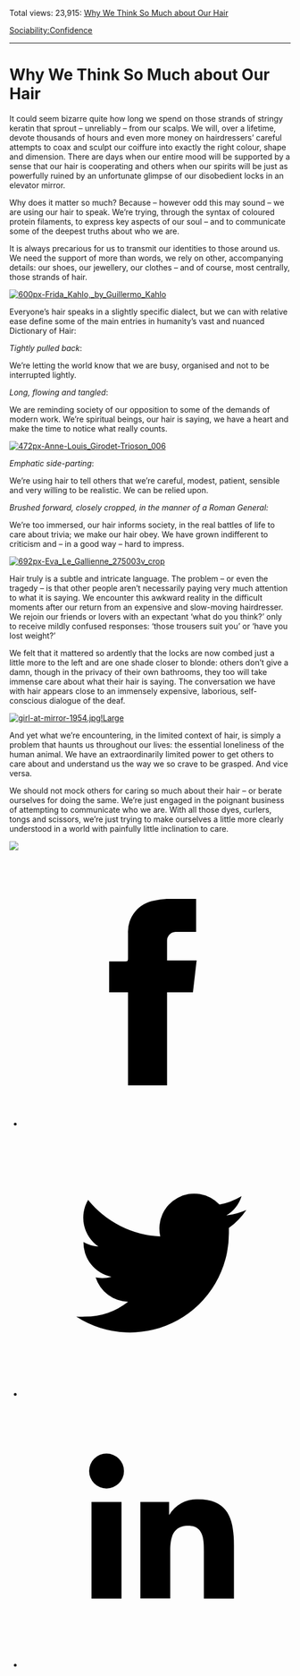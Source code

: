 Total views: 23,915: [Why We Think So Much about Our Hair](https://www.theschooloflife.com/thebookoflife/why-we-think-so-much-about-our-hair/)

[Sociability:](https://www.theschooloflife.com/thebookoflife/category/sociability/)[Confidence](https://www.theschooloflife.com/thebookoflife/category/sociability/confidence/)

* * *

# Why We Think So Much about Our Hair
<style>
						.alignnone {
  display: block;
  margin-left: auto;
  margin-right: auto;
  align: center:
}

.addtoany_share_save_container {
display:none;
}

.wp-block-image {
		display: block;
  margin-left: auto;
  margin-right: auto;
  width: 50%;
}

.aligncenter {
display: block;
  margin-left: auto;
  margin-right: auto;
  align: center:
}

@media only screen and (max-width: 500px) {
  .wp-block-image {
		display: block;
  margin-left: auto;
  margin-right: auto;
  width: 100%;
} }

h1 {max-width: 600px !important;
}
.s18-single-post .content-area .site-main article .post-cat-header-display + .old-wrapper p {
    font-size: 1.200em
}
						</style>

It could seem bizarre quite how long we spend on those strands of stringy keratin that sprout – unreliably – from our scalps. We will, over a lifetime, devote thousands of hours and even more money on hairdressers’ careful attempts to coax and sculpt our coiffure into exactly the right colour, shape and dimension. There are days when our entire mood will be supported by a sense that our hair is cooperating and others when our spirits will be just as powerfully ruined by an unfortunate glimpse of our disobedient locks in an elevator mirror.

Why does it matter so much? Because – however odd this may sound – we are using our hair to speak. We’re trying, through the syntax of coloured protein filaments, to express key aspects of our soul – and to communicate some of the deepest truths about who we are.

It is always precarious for us to transmit our identities to those around us. We need the support of more than words, we rely on other, accompanying details: our shoes, our jewellery, our clothes – and of course, most centrally, those strands of hair.

[![600px-Frida_Kahlo,_by_Guillermo_Kahlo](https://www.theschooloflife.com/thebookoflife/wp-content/uploads/2017/02/600px-Frida_Kahlo_by_Guillermo_Kahlo.jpg)](http://www.thebookoflife.org/wp-content/uploads/2017/02/600px-Frida_Kahlo_by_Guillermo_Kahlo.jpg)

Everyone’s hair speaks in a slightly specific dialect, but we can with relative ease define some of the main entries in humanity’s vast and nuanced Dictionary of Hair:

_Tightly pulled back_:

We’re letting the world know that we are busy, organised and not to be interrupted lightly.

_Long, flowing and tangled_:

We are reminding society of our opposition to some of the demands of modern work. We’re spiritual beings, our hair is saying, we have a heart and make the time to notice what really counts.

[![472px-Anne-Louis_Girodet-Trioson_006](https://www.theschooloflife.com/thebookoflife/wp-content/uploads/2017/02/472px-Anne-Louis_Girodet-Trioson_006.jpg)](http://www.thebookoflife.org/wp-content/uploads/2017/02/472px-Anne-Louis_Girodet-Trioson_006.jpg)

_Emphatic side-parting_:

We’re using hair to tell others that we’re careful, modest, patient, sensible and very willing to be realistic. We can be relied upon.

_Brushed forward, closely cropped, in the manner of a Roman General:_

We’re too immersed, our hair informs society, in the real battles of life to care about trivia; we make our hair obey. We have grown indifferent to criticism and – in a good way – hard to impress.

[![692px-Eva_Le_Gallienne_275003v_crop](https://www.theschooloflife.com/thebookoflife/wp-content/uploads/2017/02/692px-Eva_Le_Gallienne_275003v_crop.jpg)](http://www.thebookoflife.org/wp-content/uploads/2017/02/692px-Eva_Le_Gallienne_275003v_crop.jpg)

Hair truly is a subtle and intricate language. The problem – or even the tragedy – is that other people aren’t necessarily paying very much attention to what it is saying. We encounter this awkward reality in the difficult moments after our return from an expensive and slow-moving hairdresser. We rejoin our friends or lovers with an expectant ‘what do you think?’ only to receive mildly confused responses: ‘those trousers suit you’ or ‘have you lost weight?’

We felt that it mattered so ardently that the locks are now combed just a little more to the left and are one shade closer to blonde: others don’t give a damn, though in the privacy of their own bathrooms, they too will take immense care about what their hair is saying. The conversation we have with hair appears close to an immensely expensive, laborious, self-conscious dialogue of the deaf.

[![girl-at-mirror-1954.jpg!Large](https://www.theschooloflife.com/thebookoflife/wp-content/uploads/2017/02/girl-at-mirror-1954.jpgLarge.jpg)](http://www.thebookoflife.org/wp-content/uploads/2017/02/girl-at-mirror-1954.jpgLarge.jpg)

And yet what we’re encountering, in the limited context of hair, is simply a problem that haunts us throughout our lives: the essential loneliness of the human animal. We have an extraordinarily limited power to get others to care about and understand us the way we so crave to be grasped. And vice versa.

We should not mock others for caring so much about their hair – or berate ourselves for doing the same. We’re just engaged in the poignant business of attempting to communicate who we are. With all those dyes, curlers, tongs and scissors, we’re just trying to make ourselves a little more clearly understood in a world with painfully little inclination to care.

[![](https://img.youtube.com/vi/kwwAJSI-dgo/0.jpg)](https://www.youtube.com/embed/kwwAJSI-dgo?ecver=2 '')
<style>
    .iframe-class { display: block !important; }
</style>

- [<svg xmlns="http://www.w3.org/2000/svg" viewbox="0 0 26 26"><title>Facebook</title>
                    <g>
                        <path d="M8.38,10H9.92c.2,0,.29,0,.29-.28,0-.82,0-1.64,0-2.46a3.05,3.05,0,0,1,2.57-3.15A7.22,7.22,0,0,1,14,3.95c.86,0,1.71,0,2.57,0h.25v3.2h-2A.85.85,0,0,0,14,8c0,.62,0,1.24,0,1.91h2.87L16.51,13H14v9H10.21V13H8.38Z"></path>
                    </g>
                </svg>](http://www.facebook.com/sharer/sharer.php?u=https://www.theschooloflife.com/thebookoflife/why-we-think-so-much-about-our-hair/)
- [<svg xmlns="http://www.w3.org/2000/svg" viewbox="0 0 26 26"><title>Twitter</title>
                    <path d="M21.69,7.9a6.75,6.75,0,0,1-1.94.53,3.39,3.39,0,0,0,1.48-1.87,6.76,6.76,0,0,1-2.14.82,3.38,3.38,0,0,0-5.75,3.08,9.59,9.59,0,0,1-7-3.53,3.38,3.38,0,0,0,1,4.51A3.36,3.36,0,0,1,5.89,11v0A3.38,3.38,0,0,0,8.6,14.37a3.39,3.39,0,0,1-1.53.06,3.38,3.38,0,0,0,3.15,2.35A6.78,6.78,0,0,1,6,18.22a6.87,6.87,0,0,1-.81,0A9.6,9.6,0,0,0,20,10.08q0-.22,0-.44A6.86,6.86,0,0,0,21.69,7.9Z"></path>
                </svg>](http://twitter.com/share?url=https://www.theschooloflife.com/thebookoflife/why-we-think-so-much-about-our-hair/&text=&via=theschooloflife)
- [<svg xmlns="http://www.w3.org/2000/svg" viewbox="0 0 26 26"><title>LinkedIn</title>
<path class="cls-2" d="M6.67,10H9.58v9.36H6.67ZM8.13,5.32A1.69,1.69,0,1,1,6.44,7,1.69,1.69,0,0,1,8.13,5.32"></path><path class="cls-2" d="M11.41,10H14.2v1.28h0A3.06,3.06,0,0,1,17,9.75c2.95,0,3.49,1.94,3.49,4.46v5.14H17.57V14.79c0-1.09,0-2.48-1.51-2.48s-1.75,1.18-1.75,2.4v4.63H11.41Z"></path></svg>](https://www.linkedin.com/shareArticle?mini=true&url=https://www.theschooloflife.com/thebookoflife/why-we-think-so-much-about-our-hair/)
